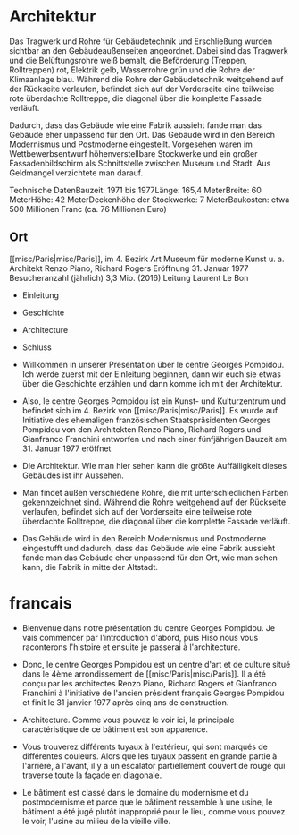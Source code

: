 # Architektur

Das Tragwerk und Rohre für Gebäudetechnik und Erschließung wurden sichtbar an den Gebäudeaußenseiten angeordnet. Dabei sind das Tragwerk und die Belüftungsrohre weiß bemalt, die Beförderung (Treppen, Rolltreppen) rot, Elektrik gelb, Wasserrohre grün und die Rohre der Klimaanlage blau.
Während die Rohre der Gebäudetechnik weitgehend auf der Rückseite verlaufen, befindet sich auf der Vorderseite eine teilweise rote überdachte Rolltreppe, die diagonal über die komplette Fassade verläuft.

Dadurch, dass das Gebäude wie eine Fabrik aussieht fande man das Gebäude eher unpassend für den Ort. Das Gebäude wird in den Bereich Modernismus und Postmoderne eingesteilt. Vorgesehen waren im Wettbewerbsentwurf höhenverstellbare Stockwerke und ein großer Fassadenbildschirm als Schnittstelle zwischen Museum und Stadt. Aus Geldmangel verzichtete man darauf.

Technische DatenBauzeit: 1971 bis 1977Länge: 165,4 MeterBreite: 60 MeterHöhe: 42 MeterDeckenhöhe der Stockwerke: 7 MeterBaukosten: etwa 500 Millionen Franc (ca. 76 Millionen Euro)

## Ort

[[misc/Paris|misc/Paris]], im 4. Bezirk
Art Museum für moderne Kunst u. a.
Architekt Renzo Piano, Richard Rogers
Eröffnung 31. Januar 1977
Besucheranzahl (jährlich) 3,3 Mio. (2016)
Leitung Laurent Le Bon

- Einleitung
    
- Geschichte
    
- Architecture
    
- Schluss
    

- Willkommen in unserer Presentation über le centre Georges Pompidou. Ich werde zuerst mit der Einleitung beginnen, dann wir euch sie etwas über die Geschichte erzählen und dann komme ich mit der Architektur.
    
- Also, le centre Georges Pompidou ist ein Kunst- und Kulturzentrum und befindet sich im 4. Bezirk von [[misc/Paris|misc/Paris]]. Es wurde auf Initiative des ehemaligen französischen Staatspräsidenten Georges Pompidou von den Architekten Renzo Piano, Richard Rogers und Gianfranco Franchini entworfen und nach einer fünfjährigen Bauzeit am 31. Januar 1977 eröffnet
    
- DIe Architektur. WIe man hier sehen kann die größte Auffälligkeit dieses Gebäudes ist ihr Aussehen.
    
- Man findet außen verschiedene Rohre, die mit unterschiedlichen Farben gekennzeichnet sind. Während die Rohre weitgehend auf der Rückseite verlaufen, befindet sich auf der Vorderseite eine teilweise rote überdachte Rolltreppe, die diagonal über die komplette Fassade verläuft.
    
- Das Gebäude wird in den Bereich Modernismus und Postmoderne eingestufft und dadurch, dass das Gebäude wie eine Fabrik aussieht fande man das Gebäude eher unpassend für den Ort, wie man sehen kann, die Fabrik in mitte der Altstadt.
    

# francais

- Bienvenue dans notre présentation du centre Georges Pompidou. Je vais commencer par l'introduction d'abord, puis Hiso nous vous raconterons l'histoire et ensuite je passerai à l'architecture.
    
- Donc, le centre Georges Pompidou est un centre d'art et de culture situé dans le 4ème arrondissement de [[misc/Paris|misc/Paris]]. Il a été conçu par les architectes Renzo Piano, Richard Rogers et Gianfranco Franchini à l'initiative de l'ancien président français Georges Pompidou et finit le 31 janvier 1977 après cinq ans de construction.
    
- Architecture. Comme vous pouvez le voir ici, la principale caractéristique de ce bâtiment est son apparence.
    
- Vous trouverez différents tuyaux à l'extérieur, qui sont marqués de différentes couleurs. Alors que les tuyaux passent en grande partie à l'arrière, à l'avant, il y a un escalator partiellement couvert de rouge qui traverse toute la façade en diagonale.
    
- Le bâtiment est classé dans le domaine du modernisme et du postmodernisme et parce que le bâtiment ressemble à une usine, le bâtiment a été jugé plutôt inapproprié pour le lieu, comme vous pouvez le voir, l'usine au milieu de la vieille ville.